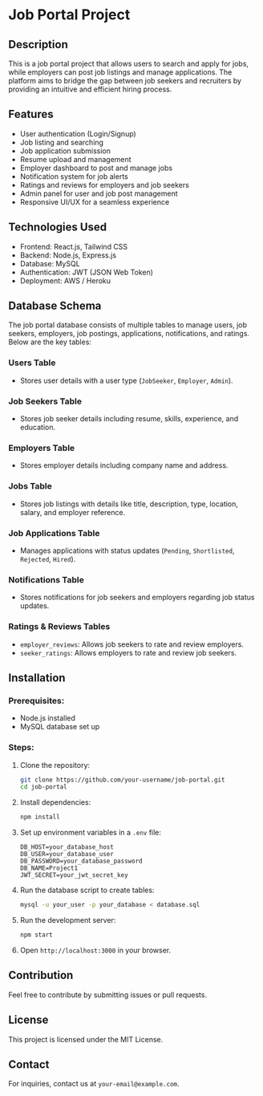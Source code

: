 # Job Portal Project

## Description
This is a job portal project that allows users to search and apply for jobs, while employers can post job listings and manage applications. The platform aims to bridge the gap between job seekers and recruiters by providing an intuitive and efficient hiring process.

## Features
- User authentication (Login/Signup)
- Job listing and searching
- Job application submission
- Resume upload and management
- Employer dashboard to post and manage jobs
- Notification system for job alerts
- Ratings and reviews for employers and job seekers
- Admin panel for user and job post management
- Responsive UI/UX for a seamless experience

## Technologies Used
- Frontend: React.js, Tailwind CSS
- Backend: Node.js, Express.js
- Database: MySQL
- Authentication: JWT (JSON Web Token)
- Deployment: AWS / Heroku

## Database Schema
The job portal database consists of multiple tables to manage users, job seekers, employers, job postings, applications, notifications, and ratings. Below are the key tables:

### Users Table
- Stores user details with a user type (`JobSeeker`, `Employer`, `Admin`).

### Job Seekers Table
- Stores job seeker details including resume, skills, experience, and education.

### Employers Table
- Stores employer details including company name and address.

### Jobs Table
- Stores job listings with details like title, description, type, location, salary, and employer reference.

### Job Applications Table
- Manages applications with status updates (`Pending`, `Shortlisted`, `Rejected`, `Hired`).

### Notifications Table
- Stores notifications for job seekers and employers regarding job status updates.

### Ratings & Reviews Tables
- `employer_reviews`: Allows job seekers to rate and review employers.
- `seeker_ratings`: Allows employers to rate and review job seekers.

## Installation
### Prerequisites:
- Node.js installed
- MySQL database set up

### Steps:
1. Clone the repository:
   ```sh
   git clone https://github.com/your-username/job-portal.git
   cd job-portal
   ```
2. Install dependencies:
   ```sh
   npm install
   ```
3. Set up environment variables in a `.env` file:
   ```env
   DB_HOST=your_database_host
   DB_USER=your_database_user
   DB_PASSWORD=your_database_password
   DB_NAME=Project1
   JWT_SECRET=your_jwt_secret_key
   ```
4. Run the database script to create tables:
   ```sh
   mysql -u your_user -p your_database < database.sql
   ```
5. Run the development server:
   ```sh
   npm start
   ```
6. Open `http://localhost:3000` in your browser.

## Contribution
Feel free to contribute by submitting issues or pull requests.

## License
This project is licensed under the MIT License.

## Contact
For inquiries, contact us at `your-email@example.com`.

